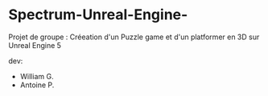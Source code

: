 # Spectrum-Unreal-Engine-
Projet de groupe : Créeation d'un Puzzle game et d'un platformer en 3D sur Unreal Engine 5

dev:
- William G.
- Antoine P.

